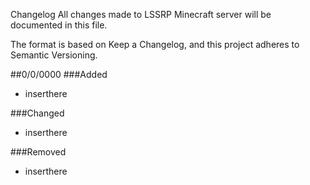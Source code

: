 Changelog
All changes made to LSSRP Minecraft server will be documented in this file.

The format is based on Keep a Changelog, and this project adheres to Semantic Versioning.

##0/0/0000
###Added
- inserthere

###Changed
- inserthere

###Removed
- inserthere

